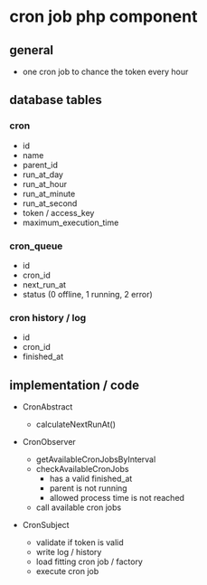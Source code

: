 # cron job php component

## general

* one cron job to chance the token every hour

## database tables

### cron

* id
* name
* parent_id
* run_at_day
* run_at_hour
* run_at_minute
* run_at_second
* token / access_key
* maximum_execution_time

### cron_queue

* id
* cron_id
* next_run_at
* status (0 offline, 1 running, 2 error)

### cron history / log

* id
* cron_id
* finished_at

## implementation / code

* CronAbstract
    * calculateNextRunAt()

* CronObserver
    * getAvailableCronJobsByInterval
    * checkAvailableCronJobs
        * has a valid finished_at
        * parent is not running
        * allowed process time is not reached
    * call available cron jobs

* CronSubject
    * validate if token is valid
    * write log / history
    * load fitting cron job / factory
    * execute cron job
